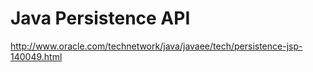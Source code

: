 # Java Persistence API

http://www.oracle.com/technetwork/java/javaee/tech/persistence-jsp-140049.html
